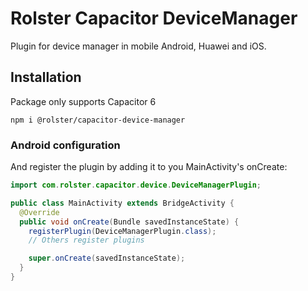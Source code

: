 # Rolster Capacitor DeviceManager

Plugin for device manager in mobile Android, Huawei and iOS.

## Installation

Package only supports Capacitor 6

```
npm i @rolster/capacitor-device-manager
```

### Android configuration

And register the plugin by adding it to you MainActivity's onCreate:

```java
import com.rolster.capacitor.device.DeviceManagerPlugin;

public class MainActivity extends BridgeActivity {
  @Override
  public void onCreate(Bundle savedInstanceState) {
    registerPlugin(DeviceManagerPlugin.class);
    // Others register plugins

    super.onCreate(savedInstanceState);
  }
}
```
